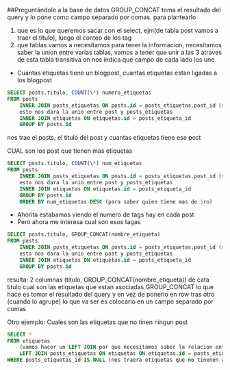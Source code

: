 ##Preguntándole a la base de datos
GROUP_CONCAT toma el resultado del query y lo pone como campo separado por comas.
para plantearlo

1. que es lo que queremos sacar con el select, ejm(de tabla post vamos a traer el titulo), luego el conteo de los tag
2. que tablas vamos a necesitamos para tener la informacion, necesitamos saber la union entre varias tablas, vamos a tener que unir a las 3 atraves de esta tabla transitiva
   on nos indica que campo de cada lado los une

- Cuantas etiquetas tiene un blogpost, cuantas etiquetas estan ligadas a los blogpost

```sql
SELECT posts.titulo, COUNT(\*) numero_etiquetas
FROM posts
	INNER JOIN posts_etiquetas ON posts.id = posts_etiquetas.post_id (solo nos interesa los que tienen registros en ambos lados) (posts_etiquetas es la tabla transitiva)
	esto nos dara la unio entre post y posts_etiquetas
	INNER JOIN etiquetas ON etiquetas.id = posts_etiqueta_id
	GROUP BY posts.id
```

nos trae el posts, el titulo del post y cuantas etiquetas tiene ese post

CUAL son los post que tienen mas etiquetas

```sql
SELECT posts.titulo, COUNT(\*) num_etiquetas
FROM posts
	INNER JOIN posts_etiquetas ON posts.id = posts_etiquetas.post_id (solo nos interesa los que tienen registros en ambos lados) (posts_etiquetas es la tabla transitiva)
	esto nos dara la unio entre post y posts_etiquetas
	INNER JOIN etiquetas ON etiquetas.id = posts_etiqueta_id
	GROUP BY posts.id
	ORDER BY num_etiquetas DESC (para saber quien tiene mas de 1ro)
```

- Ahorita estabamos viendo el numero de tags hay en cada post
- Pero ahora me interesa cual son esos tagas

```sql
SELECT posts.titulo, GROUP_CONCAT(nombre_etiqueta)
FROM posts
	INNER JOIN posts_etiquetas ON posts.id = posts_etiquetas.post_id (solo nos interesa los que tienen registros en ambos lados) (posts_etiquetas es la tabla transitiva)
	esto nos dara la unio entre post y posts_etiquetas
	INNER JOIN etiquetas ON etiquetas.id = posts_etiqueta_id
	GROUP BY posts.id
```

resulta: 2 columnas (titulo, GROUP_CONCAT(nombre_etiqueta))
de cata titulo cual son las etiquetas que estan asociadas
GROUP_CONCAT lo que hace es tomar el resultado del query y en vez de ponerlo en row tras otro (cuando lo agrupe) lo que va ser es colocarlo en un campo separado por comas

Otro ejemplo: Cuales son las etiquetas que no tinen ningun post

```sql
SELECT *
FROM etiquetas
	(vamos hacer un LEFT JOIN por que necesitamos saber la relacion entre las etiquetas y cuantos post tiene asociados(la tabla que hace eso no es la tabla post) la tabla que tiene la relacion entre las etiquetas y cuantos post tine es la tabla intermedia (posts_etiquetas))
	LEFT JOIN posts_etiquetas ON etiquetas ON etiquetas.id = posts_etiquetas.etiqueta_id
WHERE posts_etiquetas_id IS NULL (nos traera etiquetas que no tinenen asociados ningun post )
```
